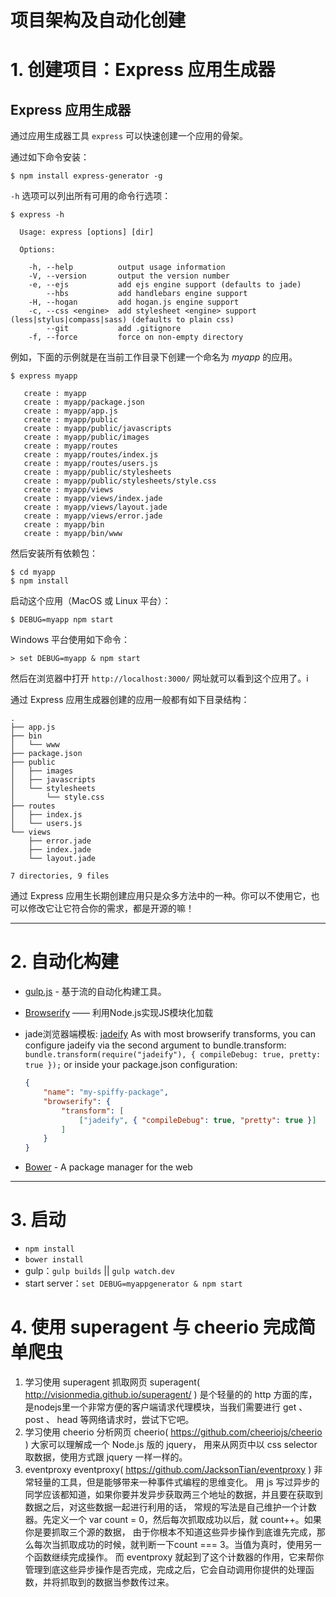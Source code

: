 # 项目架构及自动化创建

# 1. 创建项目：Express 应用生成器

<section class="content">    
<h1 id="express-">Express 应用生成器</h1>

<p>通过应用生成器工具 <code>express</code> 可以快速创建一个应用的骨架。</p>

<p>通过如下命令安装：</p>

<pre class="language-sh"><code class="language-sh">$ npm install express-generator -g
</code></pre>

<p><code>-h</code> 选项可以列出所有可用的命令行选项：</p>

<pre class="language-sh"><code class="language-sh">$ express -h

  Usage: express [options] [dir]

  Options:

    -h, --help          output usage information
    -V, --version       output the version number
    -e, --ejs           add ejs engine support (defaults to jade)
        --hbs           add handlebars engine support
    -H, --hogan         add hogan.js engine support
    -c, --css &lt;engine&gt;  add stylesheet &lt;engine&gt; support (less|stylus|compass|sass) (defaults to plain css)
        --git           add .gitignore
    -f, --force         force on non-empty directory
</code></pre>

<p>例如，下面的示例就是在当前工作目录下创建一个命名为 <em>myapp</em> 的应用。</p>

<pre class="language-sh"><code class="language-sh">$ express myapp

   create : myapp
   create : myapp/package.json
   create : myapp/app.js
   create : myapp/public
   create : myapp/public/javascripts
   create : myapp/public/images
   create : myapp/routes
   create : myapp/routes/index.js
   create : myapp/routes/users.js
   create : myapp/public/stylesheets
   create : myapp/public/stylesheets/style.css
   create : myapp/views
   create : myapp/views/index.jade
   create : myapp/views/layout.jade
   create : myapp/views/error.jade
   create : myapp/bin
   create : myapp/bin/www
</code></pre>

<p>然后安装所有依赖包：</p>

<pre class="language-sh"><code class="language-sh">$ cd myapp 
$ npm install
</code></pre>

<p>启动这个应用（MacOS 或 Linux 平台）：</p>

<pre class="language-sh"><code class="language-sh">$ DEBUG=myapp npm start
</code></pre>

<p>Windows 平台使用如下命令：</p>

<pre class="language-sh"><code class="language-sh">&gt; set DEBUG=myapp &amp; npm start
</code></pre>

<p>然后在浏览器中打开 <code>http://localhost:3000/</code> 网址就可以看到这个应用了。i</p>

<p>通过 Express 应用生成器创建的应用一般都有如下目录结构：</p>

<pre class="language-sh"><code class="language-sh">.
├── app.js
├── bin
│&nbsp;&nbsp; └── www
├── package.json
├── public
│&nbsp;&nbsp; ├── images
│&nbsp;&nbsp; ├── javascripts
│&nbsp;&nbsp; └── stylesheets
│&nbsp;&nbsp;     └── style.css
├── routes
│&nbsp;&nbsp; ├── index.js
│&nbsp;&nbsp; └── users.js
└── views
    ├── error.jade
    ├── index.jade
    └── layout.jade

7 directories, 9 files
</code></pre>

<div class="doc-box doc-info">
  <p>通过 Express 应用生长期创建应用只是众多方法中的一种。你可以不使用它，也可以修改它让它符合你的需求，都是开源的嘛！</p>
</div>
</section>

---------------------------------------------
# 2. 自动化构建

- [gulp.js](http://www.gulpjs.com.cn/) - 基于流的自动化构建工具。

- [Browserify](http://browserify.org/) —— 利用Node.js实现JS模块化加载

- jade浏览器端模板: [jadeify](https://github.com/domenic/jadeify#configuration)
  As with most browserify transforms, you can configure jadeify via the second argument to bundle.transform:                                                             
  `bundle.transform(require("jadeify"), { compileDebug: true, pretty: true });`
  or inside your package.json configuration:
  ```json
  {
      "name": "my-spiffy-package",
      "browserify": {
          "transform": [
              ["jadeify", { "compileDebug": true, "pretty": true }]
          ]
      }
  }
  ```

- [Bower](https://bower.io/) - A package manager for the web  
---------------------------------------------

# 3. 启动
- `npm install`
- `bower install`
- gulp：`gulp builds` || `gulp watch.dev`
- start server：`set DEBUG=myappgenerator & npm start`

# 4. 使用 superagent 与 cheerio 完成简单爬虫
1. 学习使用 superagent 抓取网页
  superagent( http://visionmedia.github.io/superagent/ ) 是个轻量的的 http 方面的库，
  是nodejs里一个非常方便的客户端请求代理模块，当我们需要进行 get 、 post 、 head 等网络请求时，尝试下它吧。
2. 学习使用 cheerio 分析网页
  cheerio( https://github.com/cheeriojs/cheerio ) 大家可以理解成一个 Node.js 版的 jquery，
  用来从网页中以 css selector 取数据，使用方式跟 jquery 一样一样的。
3. eventproxy
   eventproxy( https://github.com/JacksonTian/eventproxy ) 非常轻量的工具，但是能够带来一种事件式编程的思维变化。
   用 js 写过异步的同学应该都知道，如果你要并发异步获取两三个地址的数据，并且要在获取到数据之后，对这些数据一起进行利用的话，
   常规的写法是自己维护一个计数器。先定义一个 var count = 0，然后每次抓取成功以后，就 count++。如果你是要抓取三个源的数据，
   由于你根本不知道这些异步操作到底谁先完成，那么每次当抓取成功的时候，就判断一下count === 3。当值为真时，使用另一个函数继续完成操作。
   而 eventproxy 就起到了这个计数器的作用，它来帮你管理到底这些异步操作是否完成，完成之后，它会自动调用你提供的处理函数，并将抓取到的数据当参数传过来。
  